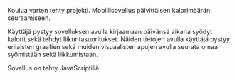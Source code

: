 Koulua varten tehty projekti. Mobiilisovellus päivittäisen kalorimäärän seuraamiseen. 

Käyttäjä pystyy sovelluksen avulla kirjaamaan päivänsä aikana syödyt kalorit sekä tehdyt liikuntasuoritukset. Näiden tietojen avulla käyttäjä pystyy erilaisten graafien sekä muiden visuaalisten apujen avulla seurata omaa syömistään sekä liikkumistaan.

Sovellus on tehty JavaScriptillä. 
